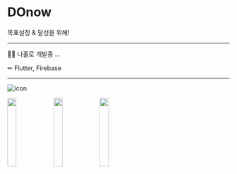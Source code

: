 # DOnow
목표설정 & 달성을 위해!

---

👩‍💻 나홀로 개발중 ...

✏ Flutter, Firebase

---


![icon](https://github.com/daol08/DOnow/assets/51905475/82f18ac7-2045-4a09-98a4-3b46184cc915)

<img src = "https://github.com/daol08/DOnow/assets/51905475/deb9c6fb-efee-416d-b623-f583955d189f" width="20%">
<img src = "https://github.com/daol08/DOnow/assets/51905475/81ddd3a7-a9ac-45e0-96d1-4c21efc3d1af" width="20%">
<img src = "https://github.com/daol08/DOnow/assets/51905475/92435edc-ba51-4186-bc29-b97835178132" width="20%">

